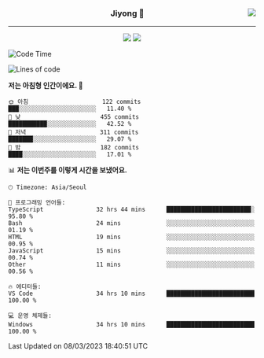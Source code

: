 
<div align="center">
  
  <img align="right" src="https://github-readme-stats.vercel.app/api/top-langs/?username=kkkimjiyong&theme=dracula&hide=Procfile&layout=compact&langs_count=7"/>

  ### Jiyong 🎨
  
  ---
  
  <a href="https://www.notion.so/de89c82b663345278de4489463a81458?v=f059fc8382b84103b52c77918639c252"><img src="https://img.shields.io/badge/Github Projects-000000?style=flat-square&logo=github&logoColor=white"/></a>
  <a href="https://haardy.tistory.com/"><img src="https://img.shields.io/badge/Jiyongstory-3DDC84?style=flat-square&logo=Tistory&logoColor=black"/></a>


</div>

  <!--START_SECTION:waka-->
![Code Time](http://img.shields.io/badge/Code%20Time-162%20hrs%2019%20mins-blue)

![Lines of code](https://img.shields.io/badge/%EC%A0%80%EB%8A%94%20%EC%97%AC%ED%83%9C%EA%B9%8C%EC%A7%80%20-1.3%20million%20%EC%A4%84%EC%9D%98%20%EC%BD%94%EB%93%9C%EB%A5%BC%20%EC%9E%91%EC%84%B1%ED%96%88%EC%96%B4%EC%9A%94.-blue)

**저는 아침형 인간이에요. 🐤** 

```text
🌞 아침                     122 commits         ███░░░░░░░░░░░░░░░░░░░░░░   11.40 % 
🌆 낮　                     455 commits         ███████████░░░░░░░░░░░░░░   42.52 % 
🌃 저녁                     311 commits         ███████░░░░░░░░░░░░░░░░░░   29.07 % 
🌙 밤　                     182 commits         ████░░░░░░░░░░░░░░░░░░░░░   17.01 % 
```


📊 **저는 이번주를 이렇게 시간을 보냈어요.** 

```text
🕑︎ Timezone: Asia/Seoul

💬 프로그래밍 언어들: 
TypeScript               32 hrs 44 mins      ████████████████████████░   95.80 % 
Bash                     24 mins             ░░░░░░░░░░░░░░░░░░░░░░░░░   01.19 % 
HTML                     19 mins             ░░░░░░░░░░░░░░░░░░░░░░░░░   00.95 % 
JavaScript               15 mins             ░░░░░░░░░░░░░░░░░░░░░░░░░   00.74 % 
Other                    11 mins             ░░░░░░░░░░░░░░░░░░░░░░░░░   00.56 % 

🔥 에디터들: 
VS Code                  34 hrs 10 mins      █████████████████████████   100.00 % 

💻 운영 체제들: 
Windows                  34 hrs 10 mins      █████████████████████████   100.00 % 
```


 Last Updated on 08/03/2023 18:40:51 UTC
<!--END_SECTION:waka-->
